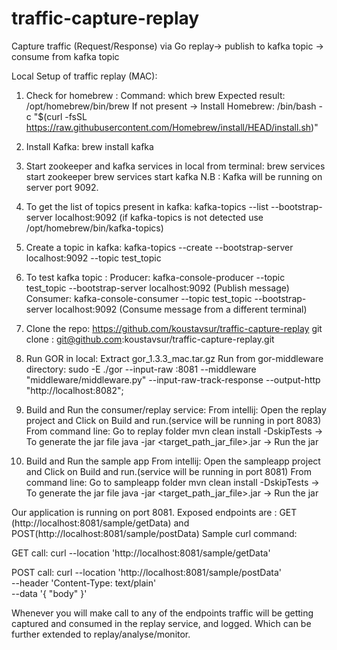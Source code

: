 # traffic-capture-replay
Capture traffic (Request/Response) via Go replay-> publish to kafka topic -> consume from kafka topic

Local Setup of traffic replay (MAC):
1. Check for homebrew :
   Command: which brew 
   Expected result: /opt/homebrew/bin/brew
   If not present -> Install Homebrew: /bin/bash -c "$(curl -fsSL https://raw.githubusercontent.com/Homebrew/install/HEAD/install.sh)"

2. Install Kafka:
    brew install kafka

3. Start zookeeper and kafka services in local from terminal:
    brew services start zookeeper
    brew services start kafka
    N.B : Kafka will be running on server port 9092.

4. To get the list of topics present in kafka: 
    kafka-topics --list --bootstrap-server localhost:9092 (if kafka-topics is not detected use /opt/homebrew/bin/kafka-topics)

5. Create a topic in kafka:
    kafka-topics --create --bootstrap-server localhost:9092 --topic test_topic

6. To test kafka topic :
    Producer: kafka-console-producer --topic test_topic --bootstrap-server localhost:9092 (Publish message)
    Consumer: kafka-console-consumer --topic test_topic --bootstrap-server localhost:9092 (Consume message from a different terminal)

7. Clone the repo: https://github.com/koustavsur/traffic-capture-replay
    git clone : git@github.com:koustavsur/traffic-capture-replay.git

8.  Run GOR in local:
    Extract gor_1.3.3_mac.tar.gz
    Run from gor-middleware directory: sudo -E ./gor --input-raw :8081 --middleware "middleware/middleware.py" --input-raw-track-response --output-http "http://localhost:8082";

9. Build and Run the consumer/replay service:
    From intellij: Open the replay project and Click on Build and run.(service will be running in port 8083)
    From command line: Go to replay folder
    mvn clean install -DskipTests -> To generate the jar file
    java -jar <target_path_jar_file>.jar -> Run the jar

10. Build and Run the sample app 
    From intellij: Open the sampleapp project and Click on Build and run.(service will be running in port 8081)
    From command line: Go to sampleapp folder
    mvn clean install -DskipTests -> To generate the jar file
    java -jar <target_path_jar_file>.jar -> Run the jar

Our application is running on port 8081. Exposed endpoints are : GET (http://localhost:8081/sample/getData) and POST(http://localhost:8081/sample/postData)
Sample curl command:

GET call:
curl --location 'http://localhost:8081/sample/getData'

POST call: 
curl --location 'http://localhost:8081/sample/postData' \
--header 'Content-Type: text/plain' \
--data '{
    "body"
}'

Whenever you will make call to any of the endpoints traffic will be getting captured and consumed in the replay service, and logged. Which can be further extended to replay/analyse/monitor.
